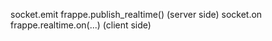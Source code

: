 socket.emit	frappe.publish_realtime() (server side)
socket.on	frappe.realtime.on(...) (client side)
